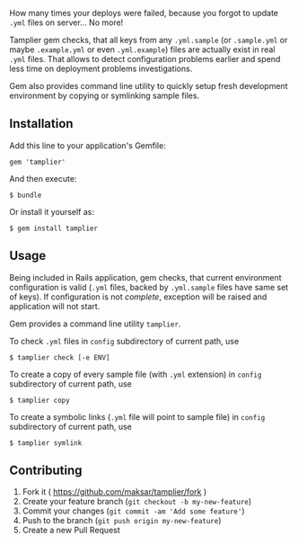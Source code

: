 How many times your deploys were failed, because you forgot to update `.yml` files on server... No more!

Tamplier gem checks, that all keys from any `.yml.sample` (or `.sample.yml` or maybe `.example.yml` or even `.yml.example`) files are actually exist in real `.yml` files.
That allows to detect configuration problems earlier and spend less time on deployment problems investigations.

Gem also provides command line utility to quickly setup fresh development environment by copying or symlinking sample files.

## Installation

Add this line to your application's Gemfile:

    gem 'tamplier'

And then execute:

    $ bundle

Or install it yourself as:

    $ gem install tamplier

## Usage

Being included in Rails application, gem checks, that current environment configuration is valid (`.yml` files, backed by `.yml.sample` files have same set of keys). If configuration is not _complete_, exception will be raised and application will not start.

Gem provides a command line utility `tamplier`.

To check `.yml` files in `config` subdirectory of current path, use

    $ tamplier check [-e ENV]

To create a copy of every sample file (with `.yml` extension) in `config` subdirectory of current path, use

    $ tamplier copy

To create a symbolic links (`.yml` file will point to sample file) in `config` subdirectory of current path, use

    $ tamplier symlink

## Contributing

1. Fork it ( https://github.com/maksar/tamplier/fork )
2. Create your feature branch (`git checkout -b my-new-feature`)
3. Commit your changes (`git commit -am 'Add some feature'`)
4. Push to the branch (`git push origin my-new-feature`)
5. Create a new Pull Request
